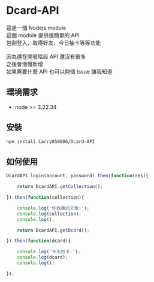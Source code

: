 # Dcard-API

這是一個 Nodejs module<br>
這個 module 提供很簡單的 API<br>
包刮登入、取得好友、今日抽卡等等功能<br>
<br>
因為還在開發階段 API 還沒有很多<br>
之後會慢慢新增<br>
如果需要什麼 API 也可以開個 Issue 讓我知道<br>

## 環境需求

- node >= 3.22.34

## 安裝

```bash
npm install Larry850806/Dcard-API
```

## 如何使用

```js
DcardAPI.login(account, password).then(function(res){

    return DcardAPI.getCollection();

}).then(function(collection){

    console.log('你收藏的文章:');
    console.log(collection);
    console.log();

    return DcardAPI.getDcard();

}).then(function(dcard){

    console.log('今天的卡:');
    console.log(dcard);
    console.log();

});
```

